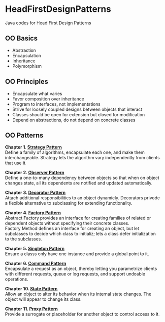 # HeadFirstDesignPatterns
Java codes for Head First Design Patterns

## OO Basics
* Abstraction
* Encapsulation
* Inheritance
* Polymorphism

## OO Principles
* Encapsulate what varies
* Favor composition over inheritance
* Program to interfaces, not implementations
* Strive for loosely coupled designs between objects that interact
* Classes should be open for extension but closed for modification
* Depend on abstractions, do not depend on concrete classes

## OO Patterns

**Chapter 1. [Strategy Pattern](./StrategyPattern/src)**<br>
Define a family of algorithms, encapsulate each one, and make them interchangeable.
Strategy lets the algorithm vary independently from clients that use it.

**Chapter 2. [Observer Pattern](./ObserverPattern/src)**<br>
Define a one-to-many dependency between objects
so that when on object changes state, all its dependents are notified and updated automatically.

**Chapter 3. [Decorator Pattern](./DecoratorPattern/src)**<br>
Attach additional responsibilities to an object dynamicly. Decorators privode a flexible alternative to subclassing for extending functionality.

**Chapter 4. [Factory Pattern](./FactoryPattern/src)**<br>
Abstract Factory provides an interface for creating families of related or dependent objects without specifying their concrete classes. <br>
Factory Method defines an interface for creating an object, but let subclasses to decide which class to initializ; lets a class defer initialization to the subclasses.

**Chapter 5. [Singleton Pattern](./SingletonPattern/src)**<br>
Ensure a classs only have one instance and provide a global point to it.

**Chapter 6. [Command Pattern](./CommandPattern/src)**<br>
Encapsulate a request as an object, thereby letting you parametrize clients with different requests, queue or log requests, and support undoable operations.

**Chapter 10. [State Pattern](./StatePattern/src)**<br>
Allow an object to alter its behavior when its internal state changes.
The object will appear to change its class.

**Chapter 11. [Proxy Pattern](./ProxyPattern)**<br>
Provide a surrogate or placeholder for another object to control access to it.
